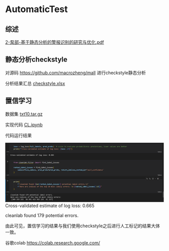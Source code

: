# AutomaticTest
## 综述

 [2-泵部-基于静态分析的警报识别的研究与优化.pdf](2-泵部-基于静态分析的警报识别的研究与优化.pdf) 



## 静态分析checkstyle

对源码 https://github.com/macrozheng/mall 进行checkstyle静态分析

分析结果汇总  [checkstyle.xlsx](checkstyle.xlsx) 



## 置信学习

数据集 [txt10.tar.gz](txt10.tar.gz) 

实现代码  [CL.ipynb](CL.ipynb) 

代码运行结果 

![output](README.assets/output.png)Cross-validated estimate of log loss: 0.665

cleanlab found 179 potential errors.

由此可见，置信学习的结果与我们使用checkstyle之后进行人工标记的结果大体一致。



谷歌colab	https://colab.research.google.com/


